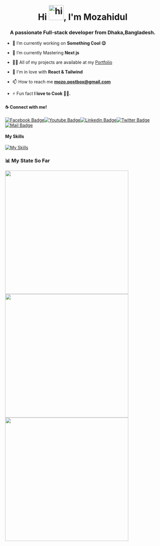 <h1 align="center">Hi <img src="https://media0.giphy.com/media/w1OBpBd7kJqHrJnJ13/giphy.gif?cid=6c09b952z6xw8s78id70b3v8fa7o6oac82wcgilf1swdb44v&rid=giphy.gif&ct=s" width="48px" alt="hi"/>, I'm Mozahidul</h1>
<h3 align="center">A passionate Full-stack developer from Dhaka,Bangladesh.</h3>

- 🔭 I’m currently working on **Something Cool 😉**

- 🌱 I’m currently Mastering **Next js**

- 👨‍💻 All of my projects are available at my [Portfolio](https://mozahidul01.netlify.app)

- 💜 I'm in love with **React & Tailwind**

- 📫 How to reach me **mozo.postbox@gmail.com**

- ⚡ Fun fact **I love to Cook 👨‍🍳.**

#### :coffee: Connect with me!

[![Facebook Badge](https://img.shields.io/badge/Facebook-1877F2?style=for-the-badge&logo=facebook&logoColor=white)](https://facebook.com/mozahidul01)[![Youtube Badge](https://img.shields.io/badge/YouTube-FF0000?style=for-the-badge&logo=youtube&logoColor=white)](https://youtube.com/@mozahidul01)[![Linkedin Badge](https://img.shields.io/badge/LinkedIn-0077B5?style=for-the-badge&logo=linkedin&logoColor=white)](https://www.linkedin.com/in/mozahidul01)[![Twitter Badge](https://img.shields.io/badge/Twitter-1DA1F2?style=for-the-badge&logo=twitter&logoColor=white)](https://twitter.com/mozahidul01)[![Mail Badge](https://img.shields.io/badge/Gmail-D14836?style=for-the-badge&logo=gmail&logoColor=white)](mailto:mozo.postbox@gmail.com)

#### My Skills

[![My Skills](https://skillicons.dev/icons?i=html,css,sass,js,ts,react,redux,nodejs,express,mongodb,nextjs,prisma,astro,redis,md,planetscale,tailwind,bootstrap,materialui,threejs,git,postman,docker,firebase,netlify,vercel,vite,vscode&theme=dark)](https://skillicons.dev)


### 📊 **My State So Far**

<div width="100%">
  <div width="410px"><img width="400px" align="left" src="https://github-readme-stats.vercel.app/api/wakatime?username=mozahidul01&layout=default&rlast_30_days&theme=vision-friendly-dark&custom_title=Spend%20My%20Time%20On" /></div>
  <div width="100%" >
    <img width="400px" align="center" src="https://github-readme-stats.vercel.app/api?username=mozahidul01&show_icons=true&theme=vision-friendly-dark" />
    <img width="400px" align="center" src="https://github-readme-stats.vercel.app/api/top-langs?username=mozahidul01&show_icons=true&locale=en&layout=compact&theme=vision-friendly-dark" /> 
  </div>
</div>
